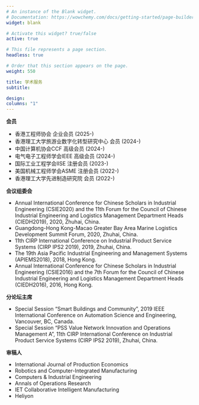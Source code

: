 ```yaml
---
# An instance of the Blank widget.
# Documentation: https://wowchemy.com/docs/getting-started/page-builder/
widget: blank

# Activate this widget? true/false
active: true

# This file represents a page section.
headless: true

# Order that this section appears on the page.
weight: 550

title: 学术服务
subtitle: 

design:
columns: "1"
---
```


**会员**
- 香港工程师协会 企业会员 (2025-)
- 香港理工大学旅游业数字化转型研究中心 会员 (2024-)
- 中国计算机协会CCF 高级会员 (2024-)
- 电气电子工程师学会IEEE 高级会员 (2024-)
- 国际工业工程学会IISE 注册会员 (2023-)
- 美国机械工程师学会ASME 注册会员 (2022-)
- 香港理工大学先进制造研究院 会员 (2022-)

**会议组委会**	

- Annual International Conference for Chinese Scholars in Industrial Engineering (CSIE2020) and the 11th Forum for the Council of Chinese Industrial Engineering and Logistics Management Department Heads (CIEDH2019), 2020, Zhuhai, China.
- Guangdong-Hong Kong-Macao Greater Bay Area Marine Logistics Development Summit Forum, 2020, Zhuhai, China.
- 11th CIRP International Conference on Industrial Product Service Systems (CIRP IPS2 2019), 2019, Zhuhai, China.
- The 19th Asia Pacific Industrial Engineering and Management Systems (APIEMS2018), 2018, Hong Kong.
- Annual International Conference for Chinese Scholars in Industrial Engineering (CSIE2016) and the 7th Forum for the Council of Chinese Industrial Engineering and Logistics Management Department Heads (CIEDH2016), 2016, Hong Kong.

**分论坛主席**
  
- Special Session “Smart Buildings and Community”, 2019 IEEE International Conference on Automation Science and Engineering, Vancouver, BC, Canada.
- Special Session “PSS Value Network Innovation and Operations Management A”, 11th CIRP International Conference on Industrial Product Service Systems (CIRP IPS2 2019), Zhuhai, China.

**审稿人**	

- International Journal of Production Economics
- Robotics and Computer-Integrated Manufacturing
- Computers & Industrial Engineering
- Annals of Operations Research
- IET Collaborative Intelligent Manufacturing
- Heliyon
